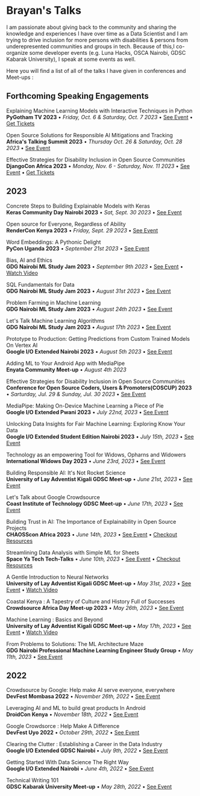  # Brayan's Talks

I am passionate about giving back to the community and sharing the knowledge and experiences I have over time as a Data Scientist and I am trying to drive inclusion for more persons with disabilities & persons from underepresented communities and groups in tech. Because of this,I co-organize some developer events (e.g. Luna Hacks, OSCA Nairobi, GDSC Kabarak University), I speak at some events as well.

Here you will find a list of all of the talks I have given in conferences and Meet-ups : 

<h2><span>Forthcoming Speaking Engagements</span></h2>

<p>Explaining Machine Learning Models with Interactive Techniques in Python<br><strong>PyGotham TV 2023</strong> • <em>Friday, Oct. 6 & Saturday, Oct. 7 2023</em>  • <a href=https://2023.pygotham.tv/talks/explaining-machine-learning-models-with-interactive-techniques-in-python/>See Event</a> • <a href="https://2023.pygotham.tv/registration/">Get Tickets</a>

<p>Open Source Solutions for Responsible AI Mitigations and Tracking<br><strong>Africa's Talking Summit 2023</strong> • <em>Thursday Oct. 26 & Saturday, Oct. 28 2023</em>  • <a href=https://www.papercall.io/africastalkingsummit2023>See Event</a>

<p>Effective Strategies for Disability Inclusion in Open Source Communities<br><strong>DjangoCon Africa 2023</strong> • <em>Monday, Nov. 6 - Saturday, Nov. 11 2023</em>  • <a href=https://2023.djangocon.africa/>See Event</a> • <a href="https://2023.djangocon.africa/get-ticket">Get Tickets</a>

<h2><span>2023</span></h2>

<p>Concrete Steps to Building Explainable Models with Keras<br><strong>Keras Community Day Nairobi 2023</strong> • <em>Sat, Sept. 30 2023</em>  • <a href=https://x.com/GDG_Nairobi/status/1707708413055054069?s=20>See Event</a>

<p>Open source for Everyone, Regardless of Ability<br><strong>RenderCon Kenya 2023</strong> • <em>Friday, Sept. 29 2023</em>  • <a href=https://www.rendercon.org/>See Event</a>

<p>Word Embeddings: A Pythonic Delight<br><strong>PyCon Uganda 2023</strong> • <em>September 21st 2023</em>  • <a href=https://ug.pycon.org/>See Event</a>

<p>Bias, AI and Ethics<br><strong>GDG Nairobi ML Study Jam 2023</strong> • <em>September 9th 2023</em>  • <a href=https://gdg.community.dev/events/details/google-gdg-nairobi-presents-ml-study-jam-week-3-introduction-to-deep-learning-course-2023-08-31/cohost-gdg-nairobi>See Event</a> • <a href="https://www.youtube.com/live/Xdy-YRn6ow8?si=7wAcBe8US_o9cJtI&t=514">Watch Video</a>

<p>SQL Fundamentals for Data<br><strong>GDG Nairobi ML Study Jam 2023</strong> • <em>August 31st 2023</em>  • <a href=https://gdg.community.dev/events/details/google-gdg-nairobi-presents-ml-study-jam-week-3-introduction-to-deep-learning-course-2023-08-31/cohost-gdg-nairobi>See Event</a>

<p>Problem Farming in Machine Learning<br><strong>GDG Nairobi ML Study Jam 2023</strong> • <em>August 24th 2023</em>  • <a href=https://gdg.community.dev/events/details/google-gdg-nairobi-presents-ml-study-jam-week-2-intermediate-machine-learning-2023-08-24/cohost-gdg-nairobi>See Event</a>

<p>Let's Talk Machine Learning Algorithms<br><strong>GDG Nairobi ML Study Jam 2023</strong> • <em>August 17th 2023</em>  • <a href=https://gdg.community.dev/events/details/google-gdg-nairobi-presents-ml-study-jam-week-1-introduction-to-machine-learning-2023-08-17/cohost-gdg-nairobi>See Event</a>

<p>Prototype to Production: Getting Predictions from Custom Trained Models On Vertex AI<br><strong>Google I/O Extended Nairobi 2023</strong> • <em>August 5th 2023</em>  • <a href=https://gdg.community.dev/events/details/google-gdg-nairobi-presents-google-io-2023-extended-nairobi/>See Event</a>

<p>Adding ML to Your Android App with MediaPipe <br><strong>Enyata Community Meet-up</strong> • <em>August 4th 2023</em>

<p>Effective Strategies for Disability Inclusion in Open Source Communities<br><strong>Conference for Open Source Coders, Users & Promoters(COSCUP) 2023</strong> • <em>Sarturday, Jul. 29 & Sunday, Jul. 30 2023</em>  • <a href=https://coscup.org/2023/en/>See Event</a>

<p>MediaPipe: Making On-Device Machine Learning a Piece of Pie<br><strong>Google I/O Extended Pwani 2023</strong> • <em>July 22nd, 2023</em>  • <a href=https://gdg.community.dev/events/details/google-gdg-pwani-presents-google-io-extended-pwani-2023/>See Event</a>

<p>Unlocking Data Insights for Fair Machine Learning: Exploring Know Your Data<br><strong>Google I/O Extended Student Edition Nairobi 2023</strong> • <em>July 15th, 2023</em>  • <a href=https://twitter.com/Ms_Konya/status/1680614877490999304?s=20>See Event</a>

<p>Technology as an empowering Tool for Widows, Opharns and Widowers<br><strong>International Widows Day 2023</strong> • <em>June 23rd, 2023</em>  • <a href=https://www.linkedin.com/posts/brayan-mwanyumba-309498227_internationalwidowsday-technology-womenempowerment-activity-7078268147002146817-8phJ?utm_source=share&utm_medium=member_desktop/>See Event</a>
  
<p>Building Responsible AI: It's Not Rocket Science<br><strong>University of Lay Adventist Kigali GDSC Meet-up</strong> • <em>June 21st, 2023</em>  • <a href=https://gdsc.community.dev/events/details/developer-student-clubs-university-of-lay-adventist-of-kigali-presents-explore-ml-study-jam-2023-06-21/>See Event</a>

<p>Let's Talk about Google Crowdsource<br><strong>Coast Institute of Technology GDSC Meet-up</strong> • <em>June 17th, 2023</em>  • <a href=https://gdsc.community.dev/events/details/developer-student-clubs-coast-institute-of-technology-presents-lets-talk-about-google-crowdsource//>See Event</a> 

<p>Building Trust in AI: The Importance of Explainability in Open Source Projects <br><strong>CHAOSScon Africa 2023</strong> • <em>June 14th, 2023</em>  • <a href=https://chaoss.community/chaosscon-2023-africa/>See Event</a> • <a href=https://github.com/mwanyumba7/TalksandEvents/blob/main/Talks/CHAOSSconAfrica23.md>Checkout Resources</a></p>  

<p> Streamlining Data Analysis with Simple ML for Sheets <br><strong>Space Ya Tech Tech-Talks</strong> • <em>June 10th, 2023</em>  • <a href=https://www.eventbrite.com/e/streamlining-data-analysis-with-simple-ml-for-sheets-tickets-649937258837/>See Event</a> • <a href=https://github.com/mwanyumba7/TalksandEvents/blob/main/Talks/SYTTechTalks-SessionOne.md>Checkout Resources</a></p>

<p>A Gentle Introduction to Neural Networks<br><strong>University of Lay Adventist Kigali GDSC Meet-up</strong> • <em>May 31st, 2023</em>  • <a href=https://gdsc.community.dev/events/details/developer-student-clubs-university-of-lay-adventist-of-kigali-presents-explore-ml-study-jam-2023-05-31//>See Event</a> • <a href=https://youtu.be/_L5Kfy0gpWY/>Watch Video</a>

<p>Coastal Kenya : A Tapestry of Culture and History Full of Successes<br><strong>Crowdsource Africa Day Meet-up 2023</strong> • <em>May 26th, 2023</em>  • <a href=https://www.linkedin.com/posts/brayan-mwanyumba-309498227_googlecrowdsource-activity-7069036903802503168-LB_S/?utm_source=share&utm_medium=member_desktop/>See Event</a>

<p>Machine Learning : Basics and Beyond<br><strong>University of Lay Adventist Kigali GDSC Meet-up</strong> • <em>May 17th, 2023</em>  • <a href=https://gdsc.community.dev/events/details/developer-student-clubs-university-of-lay-adventist-of-kigali-presents-explore-ml-study-jam-2023-05-31//>See Event</a> • <a href=https://youtu.be/GzcIodiTCVc/>Watch Video</a>

<p>From Problems to Solutions: The ML Architecture Maze<br><strong>GDG Nairobi Professional Machine Learning Engineer Study Group</strong> • <em>May 11th, 2023</em>  • <a href=https://gdg.community.dev/events/details/google-gdg-nairobi-presents-certification-study-group-professional-machine-learning-2023-05-18/cohost-gdg-nairobi/>See Event</a>

<h2><span>2022</span></h2>

<p> Crowdsource by Google: Help make AI serve everyone, everywhere <br><strong>DevFest Mombasa 2022</strong> • <em>November 26th, 2022</em> • <a target="_blank" rel="noopener" href="https://gdg.community.dev/events/details/google-gdg-mombasa-presents-devfest-2022-mombasa/">See Event</a></p>

<p>Leveraging AI and ML to build great products In Android <br><strong>DroidCon Kenya</strong> • <em>November 18th, 2022</em> • <a target="_blank" rel="noopener" href="https://droidcon.co.ke/sessions/leveraging-ai-and-ml-to-build-great-products-in-android-1667497717?from=/past-events/2022">See Event</a></p>

<p>Google Crowdsorce : Help Make A Difference <br><strong>DevFest Uyo 2022</strong> • <em>October 29th, 2022</em> • <a target="_blank" rel="noopener" href="https://twitter.com/gdg_uyo/status/1581886573741633536?s=20">See Event</a></p>


<p>Clearing the Clutter : Establishing a Career in the Data Industry<br><strong>Google I/O Extended GDSC Nairobi </strong> • <em>July 9th, 2022</em> • <a target="_blank" rel="noopener" href="https://twitter.com/gdscio/status/1545322789015617538?s=20">See Event</a></p>

<p data-v-68dca13d=""> Getting Started With Data Science The Right Way<br data-v-68dca13d=""><strong data-v-68dca13d="">Google I/O Extended Nairobi</strong> • <em data-v-68dca13d="">June 4th, 2022</em> • <a target="_blank" rel="noopener" href="https://gdg.community.dev/events/details/google-gdg-nairobi-presents-google-io-2022-extended-nairobi/" >See Event</a></p>

<p>Technical Writing 101<br><strong>GDSC Kabarak University Meet-up</strong> • <em>May 28th, 2022</em> • <a target="_blank" rel="noopener" href="https://gdsc.community.dev/events/details/developer-student-clubs-kabarak-university-presents-technical-writing/">See Event</a></p>
